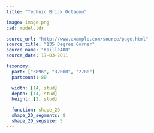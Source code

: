```yaml
---
title: "Technic Brick Octagon"

image: image.png
cad: model.ldr

source_url: "http://www.example.com/source/page.html"
source_title: "135 Degree Corner"
source_name: "Kaille400"
source_date: 17-03-2011

taxonomy:
  part: ["3896", "32000", "2780"]
  partcount: 80

  width: [14, stud]
  depth: [14, stud]
  height: [2, stud]

  function: shape_2D
  shape_2D_segments: 8
  shape_2D_segsize: 5
---
```

